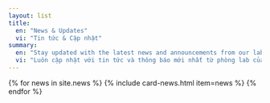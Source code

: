 ```yaml
---
layout: list
title:
  en: "News & Updates"
  vi: "Tin tức & Cập nhật"
summary:
  en: "Stay updated with the latest news and announcements from our lab."
  vi: "Luôn cập nhật với tin tức và thông báo mới nhất từ phòng lab của chúng tôi."
---
```


<div class="news-list">
  {% for news in site.news %}
    {% include card-news.html item=news %}
  {% endfor %}
</div>